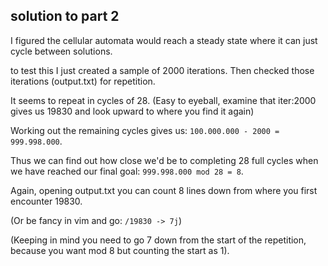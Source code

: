 ## solution to part 2

I figured the cellular automata would reach a steady state where it can just cycle between
solutions.

to test this I just created a sample of 2000 iterations. Then checked those iterations (output.txt)
for repetition. 

It seems to repeat in cycles of 28. (Easy to eyeball, examine that iter:2000 gives us 19830 and look upward to where you find it again)

Working out the remaining cycles gives us: `100.000.000 - 2000 = 999.998.000`.

Thus we can find out how close we'd be to completing 28 full cycles when we have reached our final
goal: `999.998.000 mod 28 = 8`.

Again, opening output.txt you can count 8 lines down from where you first encounter 19830.

(Or be fancy in vim and go:
 `/19830 -> 7j`)

(Keeping in mind you need to go 7 down from the start of the repetition, because you want mod 8
but counting the start as 1).
